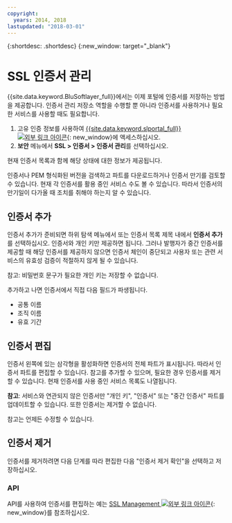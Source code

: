 ```yaml
---
copyright:
  years: 2014, 2018
lastupdated: "2018-03-01"
---
```


{:shortdesc: .shortdesc}
{:new_window: target="_blank"}

# SSL 인증서 관리

{{site.data.keyword.BluSoftlayer_full}}에서는 이제 포털에 인증서를 저장하는 방법을 제공합니다. 인증서 관리 저장소 역할을 수행할 뿐 아니라 인증서를 사용하거나 필요한 서비스를 사용할 때도 필요합니다.

1. 고유 인증 정보를 사용하여 [{{site.data.keyword.slportal_full}} ![외부 링크 아이콘](../../icons/launch-glyph.svg "외부 링크 아이콘")](https://control.softlayer.com/){: new_window}에 액세스하십시오.
2. **보안** 메뉴에서 **SSL > 인증서 > 인증서 관리**를 선택하십시오.

현재 인증서 목록과 함께 해당 상태에 대한 정보가 제공됩니다.

인증서나 PEM 형식화된 버전을 검색하고 파트를 다운로드하거나 인증서 만기를 검토할 수 있습니다. 현재 각 인증서를 활용 중인 서비스 수도 볼 수 있습니다. 따라서 인증서의 만기일이 다가올 때 조치를 취해야 하는지 알 수 있습니다.

## 인증서 추가

인증서 추가가 준비되면 하위 탐색 메뉴에서 또는 인증서 목록 제목 내에서 **인증서 추가**를 선택하십시오. 인증서와 개인 키만 제공하면 됩니다. 그러나 발행자가 중간 인증서를 제공할 때 해당 인증서를 제공하지 않으면 인증서 체인이 중단되고 사용자 또는 관련 서비스의 유효성 검증이 적절하지 않게 될 수 있습니다.

참고: 비밀번호 문구가 필요한 개인 키는 저장할 수 없습니다.

추가하고 나면 인증서에서 직접 다음 필드가 파생됩니다.

* 공통 이름
* 조직 이름
* 유효 기간

## 인증서 편집

인증서 왼쪽에 있는 삼각형을 활성화하면 인증서의 전체 파트가 표시됩니다. 따라서 인증서 파트를 편집할 수 있습니다. 참고를 추가할 수 있으며, 필요한 경우 인증서를 제거할 수 있습니다. 현재 인증서를 사용 중인 서비스 목록도 나열됩니다.

**참고**: 서비스와 연관되지 않은 인증서만 "개인 키", "인증서" 또는 "중간 인증서" 파트를 업데이트할 수 있습니다.  또한 인증서는 제거할 수 없습니다.

참고는 언제든 수정할 수 있습니다.

## 인증서 제거

인증서를 제거하려면 다음 단계를 따라 편집한 다음 "인증서 제거 확인"을 선택하고 저장하십시오.

### API

API를 사용하여 인증서를 편집하는 예는 [SSL Management ![외부 링크 아이콘](../../icons/launch-glyph.svg "외부 링크 아이콘")](http://sldn.softlayer.com/article/ssl-management){: new_window}를 참조하십시오. 
